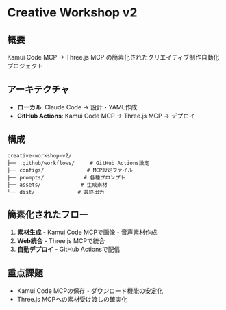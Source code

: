 # Creative Workshop v2

## 概要
Kamui Code MCP → Three.js MCP の簡素化されたクリエイティブ制作自動化プロジェクト

## アーキテクチャ
- **ローカル**: Claude Code → 設計・YAML作成
- **GitHub Actions**: Kamui Code MCP → Three.js MCP → デプロイ

## 構成
```
creative-workshop-v2/
├── .github/workflows/     # GitHub Actions設定
├── configs/              # MCP設定ファイル
├── prompts/             # 各種プロンプト
├── assets/             # 生成素材
└── dist/              # 最終出力
```

## 簡素化されたフロー
1. **素材生成** - Kamui Code MCPで画像・音声素材作成
2. **Web統合** - Three.js MCPで統合
3. **自動デプロイ** - GitHub Actionsで配信

## 重点課題
- Kamui Code MCPの保存・ダウンロード機能の安定化
- Three.js MCPへの素材受け渡しの確実化